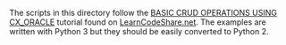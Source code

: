 The scripts in this directory follow the [BASIC CRUD OPERATIONS USING CX_ORACLE](https://learncodeshare.net/2015/06/02/basic-crud-operations-using-cx_oracle/) tutorial found on [LearnCodeShare.net](https://learncodeshare.net).  The examples are written with Python 3 but they should be easily converted to Python 2.
